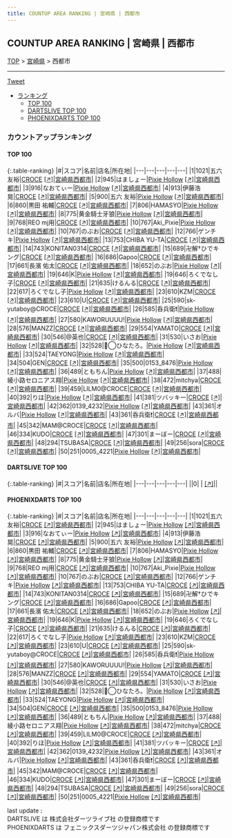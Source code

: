 ```yaml
---
title: COUNTUP AREA RANKING | 宮崎県 | 西都市
---
```

## COUNTUP AREA RANKING | 宮崎県 | 西都市

[TOP](/darts/rank/) > [宮崎県](/darts/rank/宮崎県/) > 西都市

___

<a href="https://twitter.com/share?ref_src=twsrc%5Etfw" data-text="COUNTUP AREA RANKING | 宮崎県西都市" class="twitter-share-button" data-hashtags="DARTSLIVE,PHOENIXDARTS,darts,ダーツ" data-show-count="false">Tweet</a>

* [ランキング](#カウントアップランキング)
    * [TOP 100](#top-100)
    * [DARTSLIVE TOP 100](#dartslive-top-100)
    * [PHOENIXDARTS TOP 100](#phoenixdarts-top-100)

### カウントアップランキング

#### TOP 100



{:.table-ranking}
|#|スコア|名前|店名|所在地|
|---|---|---|---|---|
|1|1021|<span class="rank-name-pd">五六 友裕</span>|<a href="/darts/rank/shops/75008.html">CROCE</a> <a href="https://vs.phoenixdarts.com/jp/shop/shopDetailInfo/s_75008?s_seq=75008">[↗]</a>|<a href="/darts/rank/宮崎県/西都市">宮崎県西都市</a>|
|2|945|<span class="rank-name-pd">はましょー</span>|<a href="/darts/rank/shops/75193.html">Pixie Hollow</a> <a href="https://vs.phoenixdarts.com/jp/shop/shopDetailInfo/s_75193?s_seq=75193">[↗]</a>|<a href="/darts/rank/宮崎県/西都市">宮崎県西都市</a>|
|3|916|<span class="rank-name-pd">なおてぃー</span>|<a href="/darts/rank/shops/75193.html">Pixie Hollow</a> <a href="https://vs.phoenixdarts.com/jp/shop/shopDetailInfo/s_75193?s_seq=75193">[↗]</a>|<a href="/darts/rank/宮崎県/西都市">宮崎県西都市</a>|
|4|913|<span class="rank-name-pd">伊藤浩晃</span>|<a href="/darts/rank/shops/75008.html">CROCE</a> <a href="https://vs.phoenixdarts.com/jp/shop/shopDetailInfo/s_75008?s_seq=75008">[↗]</a>|<a href="/darts/rank/宮崎県/西都市">宮崎県西都市</a>|
|5|900|<span class="rank-name-pd">五六 友裕</span>|<a href="/darts/rank/shops/75193.html">Pixie Hollow</a> <a href="https://vs.phoenixdarts.com/jp/shop/shopDetailInfo/s_75193?s_seq=75193">[↗]</a>|<a href="/darts/rank/宮崎県/西都市">宮崎県西都市</a>|
|6|860|<span class="rank-name-pd">黒田 祐輔</span>|<a href="/darts/rank/shops/75008.html">CROCE</a> <a href="https://vs.phoenixdarts.com/jp/shop/shopDetailInfo/s_75008?s_seq=75008">[↗]</a>|<a href="/darts/rank/宮崎県/西都市">宮崎県西都市</a>|
|7|806|<span class="rank-name-pd">HAMASYO</span>|<a href="/darts/rank/shops/75193.html">Pixie Hollow</a> <a href="https://vs.phoenixdarts.com/jp/shop/shopDetailInfo/s_75193?s_seq=75193">[↗]</a>|<a href="/darts/rank/宮崎県/西都市">宮崎県西都市</a>|
|8|775|<span class="rank-name-pd">黄金騎士牙狼</span>|<a href="/darts/rank/shops/75193.html">Pixie Hollow</a> <a href="https://vs.phoenixdarts.com/jp/shop/shopDetailInfo/s_75193?s_seq=75193">[↗]</a>|<a href="/darts/rank/宮崎県/西都市">宮崎県西都市</a>|
|9|768|<span class="rank-name-pd">REO mj用</span>|<a href="/darts/rank/shops/75008.html">CROCE</a> <a href="https://vs.phoenixdarts.com/jp/shop/shopDetailInfo/s_75008?s_seq=75008">[↗]</a>|<a href="/darts/rank/宮崎県/西都市">宮崎県西都市</a>|
|10|767|<span class="rank-name-pd">Aki_Pixie</span>|<a href="/darts/rank/shops/75193.html">Pixie Hollow</a> <a href="https://vs.phoenixdarts.com/jp/shop/shopDetailInfo/s_75193?s_seq=75193">[↗]</a>|<a href="/darts/rank/宮崎県/西都市">宮崎県西都市</a>|
|10|767|<span class="rank-name-pd">のぶお</span>|<a href="/darts/rank/shops/75008.html">CROCE</a> <a href="https://vs.phoenixdarts.com/jp/shop/shopDetailInfo/s_75008?s_seq=75008">[↗]</a>|<a href="/darts/rank/宮崎県/西都市">宮崎県西都市</a>|
|12|766|<span class="rank-name-pd">ゲンチキ</span>|<a href="/darts/rank/shops/75193.html">Pixie Hollow</a> <a href="https://vs.phoenixdarts.com/jp/shop/shopDetailInfo/s_75193?s_seq=75193">[↗]</a>|<a href="/darts/rank/宮崎県/西都市">宮崎県西都市</a>|
|13|753|<span class="rank-name-pd">CHIBA YU-TA</span>|<a href="/darts/rank/shops/75008.html">CROCE</a> <a href="https://vs.phoenixdarts.com/jp/shop/shopDetailInfo/s_75008?s_seq=75008">[↗]</a>|<a href="/darts/rank/宮崎県/西都市">宮崎県西都市</a>|
|14|743|<span class="rank-name-pd">KONITAN0314</span>|<a href="/darts/rank/shops/75008.html">CROCE</a> <a href="https://vs.phoenixdarts.com/jp/shop/shopDetailInfo/s_75008?s_seq=75008">[↗]</a>|<a href="/darts/rank/宮崎県/西都市">宮崎県西都市</a>|
|15|689|<span class="rank-name-pd">卍解†ひでキング</span>|<a href="/darts/rank/shops/75008.html">CROCE</a> <a href="https://vs.phoenixdarts.com/jp/shop/shopDetailInfo/s_75008?s_seq=75008">[↗]</a>|<a href="/darts/rank/宮崎県/西都市">宮崎県西都市</a>|
|16|686|<span class="rank-name-pd">Gapoo</span>|<a href="/darts/rank/shops/75008.html">CROCE</a> <a href="https://vs.phoenixdarts.com/jp/shop/shopDetailInfo/s_75008?s_seq=75008">[↗]</a>|<a href="/darts/rank/宮崎県/西都市">宮崎県西都市</a>|
|17|661|<span class="rank-name-pd"><span class="pro-icon-pd"></span>長濱 佑太</span>|<a href="/darts/rank/shops/75008.html">CROCE</a> <a href="https://vs.phoenixdarts.com/jp/shop/shopDetailInfo/s_75008?s_seq=75008">[↗]</a>|<a href="/darts/rank/宮崎県/西都市">宮崎県西都市</a>|
|18|652|<span class="rank-name-pd">のぶお</span>|<a href="/darts/rank/shops/75193.html">Pixie Hollow</a> <a href="https://vs.phoenixdarts.com/jp/shop/shopDetailInfo/s_75193?s_seq=75193">[↗]</a>|<a href="/darts/rank/宮崎県/西都市">宮崎県西都市</a>|
|19|646|<span class="rank-name-pd">K</span>|<a href="/darts/rank/shops/75193.html">Pixie Hollow</a> <a href="https://vs.phoenixdarts.com/jp/shop/shopDetailInfo/s_75193?s_seq=75193">[↗]</a>|<a href="/darts/rank/宮崎県/西都市">宮崎県西都市</a>|
|19|646|<span class="rank-name-pd">ろくでなし子</span>|<a href="/darts/rank/shops/75008.html">CROCE</a> <a href="https://vs.phoenixdarts.com/jp/shop/shopDetailInfo/s_75008?s_seq=75008">[↗]</a>|<a href="/darts/rank/宮崎県/西都市">宮崎県西都市</a>|
|21|635|<span class="rank-name-pd">けるんる</span>|<a href="/darts/rank/shops/75008.html">CROCE</a> <a href="https://vs.phoenixdarts.com/jp/shop/shopDetailInfo/s_75008?s_seq=75008">[↗]</a>|<a href="/darts/rank/宮崎県/西都市">宮崎県西都市</a>|
|22|617|<span class="rank-name-pd">ろくでなし子</span>|<a href="/darts/rank/shops/75193.html">Pixie Hollow</a> <a href="https://vs.phoenixdarts.com/jp/shop/shopDetailInfo/s_75193?s_seq=75193">[↗]</a>|<a href="/darts/rank/宮崎県/西都市">宮崎県西都市</a>|
|23|610|<span class="rank-name-pd">KZM</span>|<a href="/darts/rank/shops/75008.html">CROCE</a> <a href="https://vs.phoenixdarts.com/jp/shop/shopDetailInfo/s_75008?s_seq=75008">[↗]</a>|<a href="/darts/rank/宮崎県/西都市">宮崎県西都市</a>|
|23|610|<span class="rank-name-pd">U</span>|<a href="/darts/rank/shops/75008.html">CROCE</a> <a href="https://vs.phoenixdarts.com/jp/shop/shopDetailInfo/s_75008?s_seq=75008">[↗]</a>|<a href="/darts/rank/宮崎県/西都市">宮崎県西都市</a>|
|25|590|<span class="rank-name-pd">sk-yutaboy@CROCE</span>|<a href="/darts/rank/shops/75008.html">CROCE</a> <a href="https://vs.phoenixdarts.com/jp/shop/shopDetailInfo/s_75008?s_seq=75008">[↗]</a>|<a href="/darts/rank/宮崎県/西都市">宮崎県西都市</a>|
|26|585|<span class="rank-name-pd">呑兵衛❗</span>|<a href="/darts/rank/shops/75193.html">Pixie Hollow</a> <a href="https://vs.phoenixdarts.com/jp/shop/shopDetailInfo/s_75193?s_seq=75193">[↗]</a>|<a href="/darts/rank/宮崎県/西都市">宮崎県西都市</a>|
|27|580|<span class="rank-name-pd">KAWORUUUU!</span>|<a href="/darts/rank/shops/75193.html">Pixie Hollow</a> <a href="https://vs.phoenixdarts.com/jp/shop/shopDetailInfo/s_75193?s_seq=75193">[↗]</a>|<a href="/darts/rank/宮崎県/西都市">宮崎県西都市</a>|
|28|576|<span class="rank-name-pd">MANZZ</span>|<a href="/darts/rank/shops/75008.html">CROCE</a> <a href="https://vs.phoenixdarts.com/jp/shop/shopDetailInfo/s_75008?s_seq=75008">[↗]</a>|<a href="/darts/rank/宮崎県/西都市">宮崎県西都市</a>|
|29|554|<span class="rank-name-pd">YAMATO</span>|<a href="/darts/rank/shops/75008.html">CROCE</a> <a href="https://vs.phoenixdarts.com/jp/shop/shopDetailInfo/s_75008?s_seq=75008">[↗]</a>|<a href="/darts/rank/宮崎県/西都市">宮崎県西都市</a>|
|30|546|<span class="rank-name-pd">@英也</span>|<a href="/darts/rank/shops/75008.html">CROCE</a> <a href="https://vs.phoenixdarts.com/jp/shop/shopDetailInfo/s_75008?s_seq=75008">[↗]</a>|<a href="/darts/rank/宮崎県/西都市">宮崎県西都市</a>|
|31|530|<span class="rank-name-pd">いさお</span>|<a href="/darts/rank/shops/75193.html">Pixie Hollow</a> <a href="https://vs.phoenixdarts.com/jp/shop/shopDetailInfo/s_75193?s_seq=75193">[↗]</a>|<a href="/darts/rank/宮崎県/西都市">宮崎県西都市</a>|
|32|528|<span class="rank-name-pd">❥⃝ひなたろ。</span>|<a href="/darts/rank/shops/75193.html">Pixie Hollow</a> <a href="https://vs.phoenixdarts.com/jp/shop/shopDetailInfo/s_75193?s_seq=75193">[↗]</a>|<a href="/darts/rank/宮崎県/西都市">宮崎県西都市</a>|
|33|524|<span class="rank-name-pd">TAEYONG</span>|<a href="/darts/rank/shops/75193.html">Pixie Hollow</a> <a href="https://vs.phoenixdarts.com/jp/shop/shopDetailInfo/s_75193?s_seq=75193">[↗]</a>|<a href="/darts/rank/宮崎県/西都市">宮崎県西都市</a>|
|34|504|<span class="rank-name-pd">GEN</span>|<a href="/darts/rank/shops/75008.html">CROCE</a> <a href="https://vs.phoenixdarts.com/jp/shop/shopDetailInfo/s_75008?s_seq=75008">[↗]</a>|<a href="/darts/rank/宮崎県/西都市">宮崎県西都市</a>|
|35|500|<span class="rank-name-pd">0153_8476</span>|<a href="/darts/rank/shops/75193.html">Pixie Hollow</a> <a href="https://vs.phoenixdarts.com/jp/shop/shopDetailInfo/s_75193?s_seq=75193">[↗]</a>|<a href="/darts/rank/宮崎県/西都市">宮崎県西都市</a>|
|36|489|<span class="rank-name-pd">ともちん</span>|<a href="/darts/rank/shops/75193.html">Pixie Hollow</a> <a href="https://vs.phoenixdarts.com/jp/shop/shopDetailInfo/s_75193?s_seq=75193">[↗]</a>|<a href="/darts/rank/宮崎県/西都市">宮崎県西都市</a>|
|37|488|<span class="rank-name-pd">綾小路セロニアス翔</span>|<a href="/darts/rank/shops/75193.html">Pixie Hollow</a> <a href="https://vs.phoenixdarts.com/jp/shop/shopDetailInfo/s_75193?s_seq=75193">[↗]</a>|<a href="/darts/rank/宮崎県/西都市">宮崎県西都市</a>|
|38|472|<span class="rank-name-pd">mitchya</span>|<a href="/darts/rank/shops/75008.html">CROCE</a> <a href="https://vs.phoenixdarts.com/jp/shop/shopDetailInfo/s_75008?s_seq=75008">[↗]</a>|<a href="/darts/rank/宮崎県/西都市">宮崎県西都市</a>|
|39|459|<span class="rank-name-pd">LILM0@CROCE</span>|<a href="/darts/rank/shops/75008.html">CROCE</a> <a href="https://vs.phoenixdarts.com/jp/shop/shopDetailInfo/s_75008?s_seq=75008">[↗]</a>|<a href="/darts/rank/宮崎県/西都市">宮崎県西都市</a>|
|40|392|<span class="rank-name-pd">りほ</span>|<a href="/darts/rank/shops/75193.html">Pixie Hollow</a> <a href="https://vs.phoenixdarts.com/jp/shop/shopDetailInfo/s_75193?s_seq=75193">[↗]</a>|<a href="/darts/rank/宮崎県/西都市">宮崎県西都市</a>|
|41|381|<span class="rank-name-pd">ツバッキー</span>|<a href="/darts/rank/shops/75008.html">CROCE</a> <a href="https://vs.phoenixdarts.com/jp/shop/shopDetailInfo/s_75008?s_seq=75008">[↗]</a>|<a href="/darts/rank/宮崎県/西都市">宮崎県西都市</a>|
|42|362|<span class="rank-name-pd">0139_4232</span>|<a href="/darts/rank/shops/75193.html">Pixie Hollow</a> <a href="https://vs.phoenixdarts.com/jp/shop/shopDetailInfo/s_75193?s_seq=75193">[↗]</a>|<a href="/darts/rank/宮崎県/西都市">宮崎県西都市</a>|
|43|361|<span class="rank-name-pd">オルバ</span>|<a href="/darts/rank/shops/75193.html">Pixie Hollow</a> <a href="https://vs.phoenixdarts.com/jp/shop/shopDetailInfo/s_75193?s_seq=75193">[↗]</a>|<a href="/darts/rank/宮崎県/西都市">宮崎県西都市</a>|
|43|361|<span class="rank-name-pd">呑兵衛❗</span>|<a href="/darts/rank/shops/75008.html">CROCE</a> <a href="https://vs.phoenixdarts.com/jp/shop/shopDetailInfo/s_75008?s_seq=75008">[↗]</a>|<a href="/darts/rank/宮崎県/西都市">宮崎県西都市</a>|
|45|342|<span class="rank-name-pd">MAM@CROCE</span>|<a href="/darts/rank/shops/75008.html">CROCE</a> <a href="https://vs.phoenixdarts.com/jp/shop/shopDetailInfo/s_75008?s_seq=75008">[↗]</a>|<a href="/darts/rank/宮崎県/西都市">宮崎県西都市</a>|
|46|334|<span class="rank-name-pd">KUDO</span>|<a href="/darts/rank/shops/75008.html">CROCE</a> <a href="https://vs.phoenixdarts.com/jp/shop/shopDetailInfo/s_75008?s_seq=75008">[↗]</a>|<a href="/darts/rank/宮崎県/西都市">宮崎県西都市</a>|
|47|301|<span class="rank-name-pd">まーぼー</span>|<a href="/darts/rank/shops/75008.html">CROCE</a> <a href="https://vs.phoenixdarts.com/jp/shop/shopDetailInfo/s_75008?s_seq=75008">[↗]</a>|<a href="/darts/rank/宮崎県/西都市">宮崎県西都市</a>|
|48|294|<span class="rank-name-pd">TSUBASA</span>|<a href="/darts/rank/shops/75008.html">CROCE</a> <a href="https://vs.phoenixdarts.com/jp/shop/shopDetailInfo/s_75008?s_seq=75008">[↗]</a>|<a href="/darts/rank/宮崎県/西都市">宮崎県西都市</a>|
|49|256|<span class="rank-name-pd">sora</span>|<a href="/darts/rank/shops/75008.html">CROCE</a> <a href="https://vs.phoenixdarts.com/jp/shop/shopDetailInfo/s_75008?s_seq=75008">[↗]</a>|<a href="/darts/rank/宮崎県/西都市">宮崎県西都市</a>|
|50|251|<span class="rank-name-pd">0005_4221</span>|<a href="/darts/rank/shops/75193.html">Pixie Hollow</a> <a href="https://vs.phoenixdarts.com/jp/shop/shopDetailInfo/s_75193?s_seq=75193">[↗]</a>|<a href="/darts/rank/宮崎県/西都市">宮崎県西都市</a>|


#### DARTSLIVE TOP 100



{:.table-ranking}
|#|スコア|名前|店名|所在地|
|---|---|---|---|---|
||0|<span class="rank-name-dl"> </span>|<a href="/darts/rank/shops/.html"></a> <a href="">[↗]</a>|<a href="/darts/rank//"></a>|


#### PHOENIXDARTS TOP 100



{:.table-ranking}
|#|スコア|名前|店名|所在地|
|---|---|---|---|---|
|1|1021|<span class="rank-name-pd">五六 友裕</span>|<a href="/darts/rank/shops/75008.html">CROCE</a> <a href="https://vs.phoenixdarts.com/jp/shop/shopDetailInfo/s_75008?s_seq=75008">[↗]</a>|<a href="/darts/rank/宮崎県/西都市">宮崎県西都市</a>|
|2|945|<span class="rank-name-pd">はましょー</span>|<a href="/darts/rank/shops/75193.html">Pixie Hollow</a> <a href="https://vs.phoenixdarts.com/jp/shop/shopDetailInfo/s_75193?s_seq=75193">[↗]</a>|<a href="/darts/rank/宮崎県/西都市">宮崎県西都市</a>|
|3|916|<span class="rank-name-pd">なおてぃー</span>|<a href="/darts/rank/shops/75193.html">Pixie Hollow</a> <a href="https://vs.phoenixdarts.com/jp/shop/shopDetailInfo/s_75193?s_seq=75193">[↗]</a>|<a href="/darts/rank/宮崎県/西都市">宮崎県西都市</a>|
|4|913|<span class="rank-name-pd">伊藤浩晃</span>|<a href="/darts/rank/shops/75008.html">CROCE</a> <a href="https://vs.phoenixdarts.com/jp/shop/shopDetailInfo/s_75008?s_seq=75008">[↗]</a>|<a href="/darts/rank/宮崎県/西都市">宮崎県西都市</a>|
|5|900|<span class="rank-name-pd">五六 友裕</span>|<a href="/darts/rank/shops/75193.html">Pixie Hollow</a> <a href="https://vs.phoenixdarts.com/jp/shop/shopDetailInfo/s_75193?s_seq=75193">[↗]</a>|<a href="/darts/rank/宮崎県/西都市">宮崎県西都市</a>|
|6|860|<span class="rank-name-pd">黒田 祐輔</span>|<a href="/darts/rank/shops/75008.html">CROCE</a> <a href="https://vs.phoenixdarts.com/jp/shop/shopDetailInfo/s_75008?s_seq=75008">[↗]</a>|<a href="/darts/rank/宮崎県/西都市">宮崎県西都市</a>|
|7|806|<span class="rank-name-pd">HAMASYO</span>|<a href="/darts/rank/shops/75193.html">Pixie Hollow</a> <a href="https://vs.phoenixdarts.com/jp/shop/shopDetailInfo/s_75193?s_seq=75193">[↗]</a>|<a href="/darts/rank/宮崎県/西都市">宮崎県西都市</a>|
|8|775|<span class="rank-name-pd">黄金騎士牙狼</span>|<a href="/darts/rank/shops/75193.html">Pixie Hollow</a> <a href="https://vs.phoenixdarts.com/jp/shop/shopDetailInfo/s_75193?s_seq=75193">[↗]</a>|<a href="/darts/rank/宮崎県/西都市">宮崎県西都市</a>|
|9|768|<span class="rank-name-pd">REO mj用</span>|<a href="/darts/rank/shops/75008.html">CROCE</a> <a href="https://vs.phoenixdarts.com/jp/shop/shopDetailInfo/s_75008?s_seq=75008">[↗]</a>|<a href="/darts/rank/宮崎県/西都市">宮崎県西都市</a>|
|10|767|<span class="rank-name-pd">Aki_Pixie</span>|<a href="/darts/rank/shops/75193.html">Pixie Hollow</a> <a href="https://vs.phoenixdarts.com/jp/shop/shopDetailInfo/s_75193?s_seq=75193">[↗]</a>|<a href="/darts/rank/宮崎県/西都市">宮崎県西都市</a>|
|10|767|<span class="rank-name-pd">のぶお</span>|<a href="/darts/rank/shops/75008.html">CROCE</a> <a href="https://vs.phoenixdarts.com/jp/shop/shopDetailInfo/s_75008?s_seq=75008">[↗]</a>|<a href="/darts/rank/宮崎県/西都市">宮崎県西都市</a>|
|12|766|<span class="rank-name-pd">ゲンチキ</span>|<a href="/darts/rank/shops/75193.html">Pixie Hollow</a> <a href="https://vs.phoenixdarts.com/jp/shop/shopDetailInfo/s_75193?s_seq=75193">[↗]</a>|<a href="/darts/rank/宮崎県/西都市">宮崎県西都市</a>|
|13|753|<span class="rank-name-pd">CHIBA YU-TA</span>|<a href="/darts/rank/shops/75008.html">CROCE</a> <a href="https://vs.phoenixdarts.com/jp/shop/shopDetailInfo/s_75008?s_seq=75008">[↗]</a>|<a href="/darts/rank/宮崎県/西都市">宮崎県西都市</a>|
|14|743|<span class="rank-name-pd">KONITAN0314</span>|<a href="/darts/rank/shops/75008.html">CROCE</a> <a href="https://vs.phoenixdarts.com/jp/shop/shopDetailInfo/s_75008?s_seq=75008">[↗]</a>|<a href="/darts/rank/宮崎県/西都市">宮崎県西都市</a>|
|15|689|<span class="rank-name-pd">卍解†ひでキング</span>|<a href="/darts/rank/shops/75008.html">CROCE</a> <a href="https://vs.phoenixdarts.com/jp/shop/shopDetailInfo/s_75008?s_seq=75008">[↗]</a>|<a href="/darts/rank/宮崎県/西都市">宮崎県西都市</a>|
|16|686|<span class="rank-name-pd">Gapoo</span>|<a href="/darts/rank/shops/75008.html">CROCE</a> <a href="https://vs.phoenixdarts.com/jp/shop/shopDetailInfo/s_75008?s_seq=75008">[↗]</a>|<a href="/darts/rank/宮崎県/西都市">宮崎県西都市</a>|
|17|661|<span class="rank-name-pd"><span class="pro-icon-pd"></span>長濱 佑太</span>|<a href="/darts/rank/shops/75008.html">CROCE</a> <a href="https://vs.phoenixdarts.com/jp/shop/shopDetailInfo/s_75008?s_seq=75008">[↗]</a>|<a href="/darts/rank/宮崎県/西都市">宮崎県西都市</a>|
|18|652|<span class="rank-name-pd">のぶお</span>|<a href="/darts/rank/shops/75193.html">Pixie Hollow</a> <a href="https://vs.phoenixdarts.com/jp/shop/shopDetailInfo/s_75193?s_seq=75193">[↗]</a>|<a href="/darts/rank/宮崎県/西都市">宮崎県西都市</a>|
|19|646|<span class="rank-name-pd">K</span>|<a href="/darts/rank/shops/75193.html">Pixie Hollow</a> <a href="https://vs.phoenixdarts.com/jp/shop/shopDetailInfo/s_75193?s_seq=75193">[↗]</a>|<a href="/darts/rank/宮崎県/西都市">宮崎県西都市</a>|
|19|646|<span class="rank-name-pd">ろくでなし子</span>|<a href="/darts/rank/shops/75008.html">CROCE</a> <a href="https://vs.phoenixdarts.com/jp/shop/shopDetailInfo/s_75008?s_seq=75008">[↗]</a>|<a href="/darts/rank/宮崎県/西都市">宮崎県西都市</a>|
|21|635|<span class="rank-name-pd">けるんる</span>|<a href="/darts/rank/shops/75008.html">CROCE</a> <a href="https://vs.phoenixdarts.com/jp/shop/shopDetailInfo/s_75008?s_seq=75008">[↗]</a>|<a href="/darts/rank/宮崎県/西都市">宮崎県西都市</a>|
|22|617|<span class="rank-name-pd">ろくでなし子</span>|<a href="/darts/rank/shops/75193.html">Pixie Hollow</a> <a href="https://vs.phoenixdarts.com/jp/shop/shopDetailInfo/s_75193?s_seq=75193">[↗]</a>|<a href="/darts/rank/宮崎県/西都市">宮崎県西都市</a>|
|23|610|<span class="rank-name-pd">KZM</span>|<a href="/darts/rank/shops/75008.html">CROCE</a> <a href="https://vs.phoenixdarts.com/jp/shop/shopDetailInfo/s_75008?s_seq=75008">[↗]</a>|<a href="/darts/rank/宮崎県/西都市">宮崎県西都市</a>|
|23|610|<span class="rank-name-pd">U</span>|<a href="/darts/rank/shops/75008.html">CROCE</a> <a href="https://vs.phoenixdarts.com/jp/shop/shopDetailInfo/s_75008?s_seq=75008">[↗]</a>|<a href="/darts/rank/宮崎県/西都市">宮崎県西都市</a>|
|25|590|<span class="rank-name-pd">sk-yutaboy@CROCE</span>|<a href="/darts/rank/shops/75008.html">CROCE</a> <a href="https://vs.phoenixdarts.com/jp/shop/shopDetailInfo/s_75008?s_seq=75008">[↗]</a>|<a href="/darts/rank/宮崎県/西都市">宮崎県西都市</a>|
|26|585|<span class="rank-name-pd">呑兵衛❗</span>|<a href="/darts/rank/shops/75193.html">Pixie Hollow</a> <a href="https://vs.phoenixdarts.com/jp/shop/shopDetailInfo/s_75193?s_seq=75193">[↗]</a>|<a href="/darts/rank/宮崎県/西都市">宮崎県西都市</a>|
|27|580|<span class="rank-name-pd">KAWORUUUU!</span>|<a href="/darts/rank/shops/75193.html">Pixie Hollow</a> <a href="https://vs.phoenixdarts.com/jp/shop/shopDetailInfo/s_75193?s_seq=75193">[↗]</a>|<a href="/darts/rank/宮崎県/西都市">宮崎県西都市</a>|
|28|576|<span class="rank-name-pd">MANZZ</span>|<a href="/darts/rank/shops/75008.html">CROCE</a> <a href="https://vs.phoenixdarts.com/jp/shop/shopDetailInfo/s_75008?s_seq=75008">[↗]</a>|<a href="/darts/rank/宮崎県/西都市">宮崎県西都市</a>|
|29|554|<span class="rank-name-pd">YAMATO</span>|<a href="/darts/rank/shops/75008.html">CROCE</a> <a href="https://vs.phoenixdarts.com/jp/shop/shopDetailInfo/s_75008?s_seq=75008">[↗]</a>|<a href="/darts/rank/宮崎県/西都市">宮崎県西都市</a>|
|30|546|<span class="rank-name-pd">@英也</span>|<a href="/darts/rank/shops/75008.html">CROCE</a> <a href="https://vs.phoenixdarts.com/jp/shop/shopDetailInfo/s_75008?s_seq=75008">[↗]</a>|<a href="/darts/rank/宮崎県/西都市">宮崎県西都市</a>|
|31|530|<span class="rank-name-pd">いさお</span>|<a href="/darts/rank/shops/75193.html">Pixie Hollow</a> <a href="https://vs.phoenixdarts.com/jp/shop/shopDetailInfo/s_75193?s_seq=75193">[↗]</a>|<a href="/darts/rank/宮崎県/西都市">宮崎県西都市</a>|
|32|528|<span class="rank-name-pd">❥⃝ひなたろ。</span>|<a href="/darts/rank/shops/75193.html">Pixie Hollow</a> <a href="https://vs.phoenixdarts.com/jp/shop/shopDetailInfo/s_75193?s_seq=75193">[↗]</a>|<a href="/darts/rank/宮崎県/西都市">宮崎県西都市</a>|
|33|524|<span class="rank-name-pd">TAEYONG</span>|<a href="/darts/rank/shops/75193.html">Pixie Hollow</a> <a href="https://vs.phoenixdarts.com/jp/shop/shopDetailInfo/s_75193?s_seq=75193">[↗]</a>|<a href="/darts/rank/宮崎県/西都市">宮崎県西都市</a>|
|34|504|<span class="rank-name-pd">GEN</span>|<a href="/darts/rank/shops/75008.html">CROCE</a> <a href="https://vs.phoenixdarts.com/jp/shop/shopDetailInfo/s_75008?s_seq=75008">[↗]</a>|<a href="/darts/rank/宮崎県/西都市">宮崎県西都市</a>|
|35|500|<span class="rank-name-pd">0153_8476</span>|<a href="/darts/rank/shops/75193.html">Pixie Hollow</a> <a href="https://vs.phoenixdarts.com/jp/shop/shopDetailInfo/s_75193?s_seq=75193">[↗]</a>|<a href="/darts/rank/宮崎県/西都市">宮崎県西都市</a>|
|36|489|<span class="rank-name-pd">ともちん</span>|<a href="/darts/rank/shops/75193.html">Pixie Hollow</a> <a href="https://vs.phoenixdarts.com/jp/shop/shopDetailInfo/s_75193?s_seq=75193">[↗]</a>|<a href="/darts/rank/宮崎県/西都市">宮崎県西都市</a>|
|37|488|<span class="rank-name-pd">綾小路セロニアス翔</span>|<a href="/darts/rank/shops/75193.html">Pixie Hollow</a> <a href="https://vs.phoenixdarts.com/jp/shop/shopDetailInfo/s_75193?s_seq=75193">[↗]</a>|<a href="/darts/rank/宮崎県/西都市">宮崎県西都市</a>|
|38|472|<span class="rank-name-pd">mitchya</span>|<a href="/darts/rank/shops/75008.html">CROCE</a> <a href="https://vs.phoenixdarts.com/jp/shop/shopDetailInfo/s_75008?s_seq=75008">[↗]</a>|<a href="/darts/rank/宮崎県/西都市">宮崎県西都市</a>|
|39|459|<span class="rank-name-pd">LILM0@CROCE</span>|<a href="/darts/rank/shops/75008.html">CROCE</a> <a href="https://vs.phoenixdarts.com/jp/shop/shopDetailInfo/s_75008?s_seq=75008">[↗]</a>|<a href="/darts/rank/宮崎県/西都市">宮崎県西都市</a>|
|40|392|<span class="rank-name-pd">りほ</span>|<a href="/darts/rank/shops/75193.html">Pixie Hollow</a> <a href="https://vs.phoenixdarts.com/jp/shop/shopDetailInfo/s_75193?s_seq=75193">[↗]</a>|<a href="/darts/rank/宮崎県/西都市">宮崎県西都市</a>|
|41|381|<span class="rank-name-pd">ツバッキー</span>|<a href="/darts/rank/shops/75008.html">CROCE</a> <a href="https://vs.phoenixdarts.com/jp/shop/shopDetailInfo/s_75008?s_seq=75008">[↗]</a>|<a href="/darts/rank/宮崎県/西都市">宮崎県西都市</a>|
|42|362|<span class="rank-name-pd">0139_4232</span>|<a href="/darts/rank/shops/75193.html">Pixie Hollow</a> <a href="https://vs.phoenixdarts.com/jp/shop/shopDetailInfo/s_75193?s_seq=75193">[↗]</a>|<a href="/darts/rank/宮崎県/西都市">宮崎県西都市</a>|
|43|361|<span class="rank-name-pd">オルバ</span>|<a href="/darts/rank/shops/75193.html">Pixie Hollow</a> <a href="https://vs.phoenixdarts.com/jp/shop/shopDetailInfo/s_75193?s_seq=75193">[↗]</a>|<a href="/darts/rank/宮崎県/西都市">宮崎県西都市</a>|
|43|361|<span class="rank-name-pd">呑兵衛❗</span>|<a href="/darts/rank/shops/75008.html">CROCE</a> <a href="https://vs.phoenixdarts.com/jp/shop/shopDetailInfo/s_75008?s_seq=75008">[↗]</a>|<a href="/darts/rank/宮崎県/西都市">宮崎県西都市</a>|
|45|342|<span class="rank-name-pd">MAM@CROCE</span>|<a href="/darts/rank/shops/75008.html">CROCE</a> <a href="https://vs.phoenixdarts.com/jp/shop/shopDetailInfo/s_75008?s_seq=75008">[↗]</a>|<a href="/darts/rank/宮崎県/西都市">宮崎県西都市</a>|
|46|334|<span class="rank-name-pd">KUDO</span>|<a href="/darts/rank/shops/75008.html">CROCE</a> <a href="https://vs.phoenixdarts.com/jp/shop/shopDetailInfo/s_75008?s_seq=75008">[↗]</a>|<a href="/darts/rank/宮崎県/西都市">宮崎県西都市</a>|
|47|301|<span class="rank-name-pd">まーぼー</span>|<a href="/darts/rank/shops/75008.html">CROCE</a> <a href="https://vs.phoenixdarts.com/jp/shop/shopDetailInfo/s_75008?s_seq=75008">[↗]</a>|<a href="/darts/rank/宮崎県/西都市">宮崎県西都市</a>|
|48|294|<span class="rank-name-pd">TSUBASA</span>|<a href="/darts/rank/shops/75008.html">CROCE</a> <a href="https://vs.phoenixdarts.com/jp/shop/shopDetailInfo/s_75008?s_seq=75008">[↗]</a>|<a href="/darts/rank/宮崎県/西都市">宮崎県西都市</a>|
|49|256|<span class="rank-name-pd">sora</span>|<a href="/darts/rank/shops/75008.html">CROCE</a> <a href="https://vs.phoenixdarts.com/jp/shop/shopDetailInfo/s_75008?s_seq=75008">[↗]</a>|<a href="/darts/rank/宮崎県/西都市">宮崎県西都市</a>|
|50|251|<span class="rank-name-pd">0005_4221</span>|<a href="/darts/rank/shops/75193.html">Pixie Hollow</a> <a href="https://vs.phoenixdarts.com/jp/shop/shopDetailInfo/s_75193?s_seq=75193">[↗]</a>|<a href="/darts/rank/宮崎県/西都市">宮崎県西都市</a>|


<div class="footer border-top border-gray-light mt-5 pt-3 text-right text-gray">
    last update : <span style="font-weight: italic" id="foot_last_modified"></span><br />
    DARTSLIVE は 株式会社ダーツライブ社 の登録商標です<br />
    PHOENIXDARTS は フェニックスダーツジャパン株式会社 の登録商標です<br />
</div>

<script src="https://cdnjs.cloudflare.com/ajax/libs/jquery.tablesorter/2.31.3/js/jquery.tablesorter.min.js" integrity="sha512-qzgd5cYSZcosqpzpn7zF2ZId8f/8CHmFKZ8j7mU4OUXTNRd5g+ZHBPsgKEwoqxCtdQvExE5LprwwPAgoicguNg==" crossorigin="anonymous" referrerpolicy="no-referrer"></script>
<link rel="stylesheet" href="https://cdnjs.cloudflare.com/ajax/libs/jquery.tablesorter/2.31.3/css/theme.default.min.css" integrity="sha512-wghhOJkjQX0Lh3NSWvNKeZ0ZpNn+SPVXX1Qyc9OCaogADktxrBiBdKGDoqVUOyhStvMBmJQ8ZdMHiR3wuEq8+w==" crossorigin="anonymous" referrerpolicy="no-referrer" />
<script>
$(function() {
    $(".table-ranking").tablesorter({sortList:[[0, 0]]});
    $("#foot_last_modified").text(formatDate(new Date(document.lastModified), 'yyyy-MM-dd HH:mm:ss'));
});
</script>

<script async src="https://platform.twitter.com/widgets.js" charset="utf-8"></script>